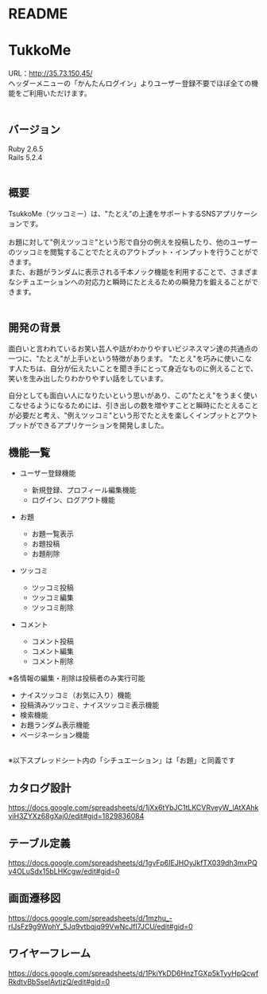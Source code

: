 # README

# TukkoMe
URL：http://35.73.150.45/<br>
ヘッダーメニューの「かんたんログイン」よりユーザー登録不要でほぼ全ての機能をご利用いただけます。
<br>
<br>

## バージョン
Ruby 2.6.5<br>
Rails 5.2.4
<br>
<br>

## 概要
TsukkoMe（ツッコミー）は、"たとえ"の上達をサポートするSNSアプリケーションです。<br>
<br>
お題に対して"例えツッコミ"という形で自分の例えを投稿したり、他のユーザーのツッコミを閲覧することでたとえのアウトプット・インプットを行うことができます。<br>
また、お題がランダムに表示される千本ノック機能を利用することで、さまざまなシチュエーションへの対応力と瞬時にたとえるための瞬発力を鍛えることができます。<br>
<br>
<!-- TsukkoMeの主な特徴は以下です。<br>
  * 例えのインプット
    * ツッコミ一覧で他ユーザーの投稿を閲覧でき、例えのバリエーションを増やすことができます。
    * 同じお題に対して他ユーザーも投稿するため、どの表現が適切なのか、例えの精度を向上させることができます。
  * 例えのアウトプット
    * お題に対して例えツッコミを投稿することで、自分の例えをアウトプットできます。
    * お題ランダム表示機能（千本ノック機能）で、様々なお題に対してツッコむことで例えを定着させます。
<br> -->

## 開発の背景
面白いと言われているお笑い芸人や話がわかりやすいビジネスマン達の共通点の一つに、"たとえ"が上手いという特徴があります。
"たとえ"を巧みに使いこなす人たちは、自分が伝えたいことを聞き手にとって身近なものに例えることで、笑いを生み出したりわかりやすい話をしています。

自分としても面白い人になりたいという思いがあり、この"たとえ"をうまく使いこなせるようになるためには、引き出しの数を増やすことと瞬時にたとえることが必要だと考え、"例えツッコミ"という形でたとえを楽しくインプットとアウトプットができるアプリケーションを開発しました。

## 機能一覧
* ユーザー登録機能
  * 新規登録、プロフィール編集機能
  * ログイン、ログアウト機能

* お題
  * お題一覧表示
  * お題投稿
  * お題削除

* ツッコミ
  * ツッコミ投稿
  * ツッコミ編集
  * ツッコミ削除

* コメント
  * コメント投稿
  * コメント編集
  * コメント削除

※各情報の編集・削除は投稿者のみ実行可能

* ナイスツッコミ（お気に入り）機能
* 投稿済みツッコミ、ナイスツッコミ表示機能
* 検索機能
* お題ランダム表示機能
* ページネーション機能

<br>
※以下スプレッドシート内の「シチュエーション」は「お題」と同義です

## カタログ設計
https://docs.google.com/spreadsheets/d/1jXx6tYbJC1tLKCVRveyW_lAtXAhkviH3ZYXz68gXaj0/edit#gid=1829836084

## テーブル定義
https://docs.google.com/spreadsheets/d/1gvFp6IEJHOyJkfTX039dh3mxPQv4OLuSdx15bLHKcgw/edit#gid=0

## 画面遷移図
https://docs.google.com/spreadsheets/d/1mzhu_-rIJsFz9g9WphY_5Jq9vtbqjq99VwNcJfI7JCU/edit#gid=0

## ワイヤーフレーム
https://docs.google.com/spreadsheets/d/1PkiYkDD6HnzTGXp5kTyyHpQcwfRkdtvBbSseIAvtjzQ/edit#gid=0

<!-- ## 使用予定Gem
* devise
* devise-i18n
* carrierwave
* mini_magick
* kaminari
* ransack
* fog-aws
* dotenv-rails
* unicorn
